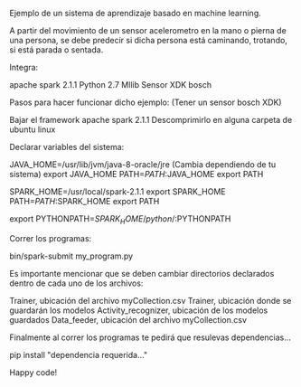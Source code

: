 Ejemplo de un sistema de aprendizaje basado en machine learning.

A partir del movimiento de un sensor acelerometro en la mano o pierna de una persona, se debe predecir 
si dicha persona está caminando, trotando, si está parada o sentada.

Integra:

apache spark 2.1.1
Python 2.7
Mllib
Sensor XDK bosch

Pasos para hacer funcionar dicho ejemplo: (Tener un sensor bosch XDK)

Bajar el framework apache spark 2.1.1
Descomprimirlo en alguna carpeta de ubuntu linux

Declarar variables del sistema:

JAVA_HOME=/usr/lib/jvm/java-8-oracle/jre      (Cambia dependiendo de tu sistema)
export JAVA_HOME
PATH=$PATH:$JAVA_HOME
export PATH

SPARK_HOME=/usr/local/spark-2.1.1
export SPARK_HOME
PATH=$PATH:$SPARK_HOME
export PATH

export PYTHONPATH=$SPARK_HOME/python/:$PYTHONPATH

Correr los programas:

bin/spark-submit my_program.py


Es importante mencionar que se deben cambiar directorios declarados dentro de cada uno de los archivos:

Trainer, ubicación del archivo myCollection.csv
Trainer, ubicación donde se guardarán los modelos
Activity_recognizer, ubicación de los modelos guardados
Data_feeder, ubicación del archivo myCollection.csv

Finalmente al correr los programas te pedirá que resulevas dependencias...

pip install "dependencia requerida..."

Happy code!
